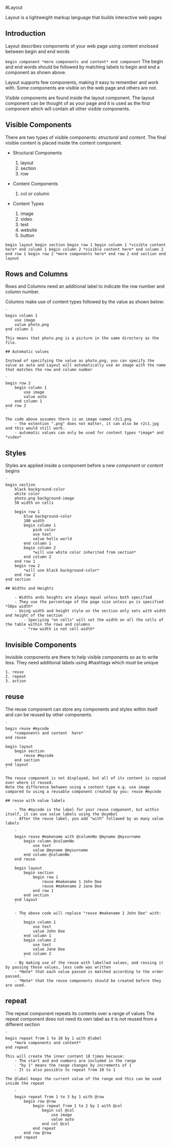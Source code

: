 #Layout

Layout is a lightweight markup language that builds interactive web pages



## Introduction 

Layout describes components of your web page using content enclosed between begin and end words

`
begin component
	*more components and content*
end component
`
The begin and end words should be followed by matching labels to begin and end a component as shown above.

Layout supports few components, making it easy to remember and work with. Some components are visible on the web page and others are not.

Visible components are found inside the layout component. The layout component can be thought of as your page and it is used as the first component which will contain all other visible components.

## Visible Components

There are two types of visible components: *structural* and *content*. The final visible content is placed inside the content component.


- Structural Components
	1. layout
	2. section
	3. row

- Content Components
	1. col or column

- Content Types
	1. image
	2. video
	3. text
	4. website
	5. button

`
begin layout
	begin section
		begin row 1
			begin column 1
				*visible content here*
			end column 1
			begin column 2
				*visible content here*
			end column 2
		end row 1
		begin row 2
			*more components here*
		end row 2
	end section
end layout
`

## Rows and Columns

Rows and Columns need an additional label to indicate the row number and column number. 

Columns make use of content types followed by the value as shown below:

	`
	begin column 1
		use image
		value photo.png
	end column 1
	`
	This means that photo.png is a picture in the same directory as the file.
	
	## Automatic values
	
	Instead of specifying the value as photo.png, you can specify the value as auto and Layout will automatically use an image with the name that matches the row and column number
	
	`
	begin row 2
		begin column 1
			use image
			value auto
		end column 1
	end row 2
	`
	
	The code above assumes there is an image named r2c1.png 
		- the extention ".png" does not matter, it can also be r2c1.jpg and this would still work.
		- automatic values can only be used for content types *image* and *video*

## Styles

Styles are applied inside a component before a new *component* or *content* begins

	`
	begin section
		black background-color
		white color
		photo.png background-image
		50 width on cells
		
		begin row 1
			blue background-color
			100 width
			begin column 1
				pink color
				use text
				value hello world
			end column 1
			begin column 2
				*will use white color inherited from section*
			end column 2
		end row 1
		begin row 2
			*will use black background-color*
		end row 2
	end section
	`
	## Widths and Heights
		
		- Widths ands heights are always equal unless both specified
		- They use the percentage of the page size unless px is specified *50px width*
		- Using width and height style on the section only sets with width and height of the section 
			- Speciying "on cells" will set the width on all the cells of the table within the rows and columns
			- *row width is not cell width*
	

## Invisible Components

Invisible components are there to help visible components so as to write less.
They need additional labels using #hashtags which must be unique 

	1. reuse
	2. repeat
	3. action
	
## reuse

The reuse component can store any components and styles within itself and can be reused by other components.

	`
	begin reuse #mycode
		*components and content  here*
	end reuse
	
	begin layout
		begin section
			reuse #mycode
		end section
	end layout
	`
	
	The reuse component is not displayed, but all of its content is copied over where it reused.
	Note the difference between using a content type e.g. use image compared to using a reusable component created by you: reuse #mycode
	
	## reuse with value labels
	
		- The #mycode is the label for your reuse component, but within itself, it can use value labels using the @symbol
		- After the reuse label, you add "with" followed by as many value labels 
		
		`
		begin reuse #makename with @columnNo @myname @mysurname
			begin column @columnNo
				use text
				value @myname @mysurname
			end column @columnNo
		end reuse
		
		begin layout
			begin section
				begin row 1
					reuse #makename 1 John Doe
					reuse #makename 2 Jane Doe
				end row 1
			end section
		end layout
		`
		
		- The above code will replace "reuse #makename 1 John Doe" with:
			`
			begin column 1
				use text
				value John Doe
			end column 1
			begin column 2
				use text
				value Jane Doe
			end column 2
			`
		- By making use of the reuse with labelled values, and reusing it by passing those values, less code was written
		- *Note* that each value passed is matched according to the order passed.
		- *Note* that the reuse components should be created before they are used.

## repeat

The repeat component repeats its contents over a range of values
The repeat component does not need its own label as it is not reused from a different section 
	
	`
	begin repeat from 1 to 10 by 1 with @label
		*more components and content*
	end repeat
	`
	This will create the inner content 10 times because:
		- The start and end numbers are included in the range
		- "by 1" means the range changes by increments of 1
		- It is also possible to repeat from 10 to 1
	
	The @label keeps the current value of the range and this can be used inside the repeat
	
		`
		begin repeat from 1 to 3 by 1 with @row
			begin row @row
				begin repeat from 1 to 2 by 1 with @col
					begin col @col
						use image
						value auto
					end col @col
				end repeat
			end row @row
		end repeat
		`
